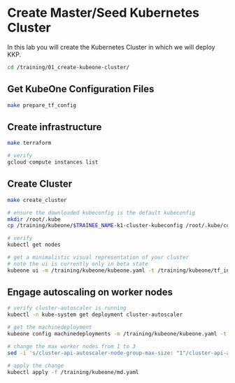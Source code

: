 # Create Master/Seed Kubernetes Cluster

In this lab you will create the Kubernetes Cluster in which we will deploy KKP.

```bash
cd /training/01_create-kubeone-cluster/
```

## Get KubeOne Configuration Files

```bash
make prepare_tf_config
```

## Create infrastructure

```bash
make terraform

# verify
gcloud compute instances list
```

## Create Cluster

```bash
make create_cluster

# ensure the downloaded kubeconfig is the default kubeconfig
mkdir /root/.kube
cp /training/kubeone/$TRAINEE_NAME-k1-cluster-kubeconfig /root/.kube/config

# verify
kubectl get nodes

# get a minimalistic visual representation of your cluster
# note the ui is currently only in beta state
kubeone ui -m /training/kubeone/kubeone.yaml -t /training/kubeone/tf_infra
```

## Engage autoscaling on worker nodes

```bash
# verify cluster-autoscaler is running
kubectl -n kube-system get deployment cluster-autoscaler

# get the machinedeployment
kubeone config machinedeployments -m /training/kubeone/kubeone.yaml -t /training/kubeone/tf_infra > /training/kubeone/md.yaml

# change the max worker nodes from 1 to 3
sed -i 's/cluster-api-autoscaler-node-group-max-size: "1"/cluster-api-autoscaler-node-group-max-size: "3"/g' /training/kubeone/md.yaml

# apply the change
kubectl apply -f /training/kubeone/md.yaml
```
